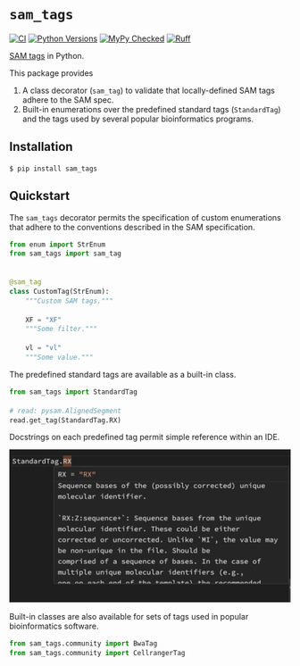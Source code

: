 # `sam_tags`

[![CI](https://github.com/msto/sam_tags/actions/workflows/python_package.yml/badge.svg?branch=main)](https://github.com/msto/sam_tags/actions/workflows/python_package.yml?query=branch%3Amain)
[![Python Versions](https://img.shields.io/badge/python-3.11_|_3.12-blue)](https://github.com/msto/sam_tags)
[![MyPy Checked](http://www.mypy-lang.org/static/mypy_badge.svg)](http://mypy-lang.org/)
[![Ruff](https://img.shields.io/endpoint?url=https://raw.githubusercontent.com/astral-sh/ruff/main/assets/badge/v2.json)](https://docs.astral.sh/ruff/)

[SAM tags](https://samtools.github.io/hts-specs/SAMtags.pdf) in Python.

This package provides 
1. A class decorator (`sam_tag`) to validate that locally-defined SAM tags adhere to the SAM spec.
2. Built-in enumerations over the predefined standard tags (`StandardTag`) and the tags used by several popular bioinformatics programs.

## Installation

```console
$ pip install sam_tags
```

## Quickstart

The `sam_tags` decorator permits the specification of custom enumerations that adhere to the conventions described in the SAM specification.

```py
from enum import StrEnum
from sam_tags import sam_tag


@sam_tag
class CustomTag(StrEnum):
    """Custom SAM tags."""

    XF = "XF"
    """Some filter."""

    vl = "vl"
    """Some value."""
```

The predefined standard tags are available as a built-in class.

```py
from sam_tags import StandardTag

# read: pysam.AlignedSegment
read.get_tag(StandardTag.RX)
```

Docstrings on each predefined tag permit simple reference within an IDE. 

![](assets/screenshot.png)

Built-in classes are also available for sets of tags used in popular bioinformatics software.

```py
from sam_tags.community import BwaTag
from sam_tags.community import CellrangerTag
```

